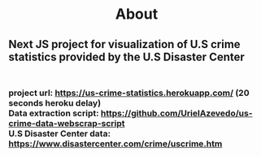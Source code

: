 # <div align="center"> About </div>
## Next JS project for visualization of U.S crime statistics provided by the U.S Disaster Center <br/><br/> 
### project url: https://us-crime-statistics.herokuapp.com/ (20 seconds heroku delay) <br/> Data extraction script: https://github.com/UrielAzevedo/us-crime-data-webscrap-script <br/> U.S Disaster Center data: https://www.disastercenter.com/crime/uscrime.htm

